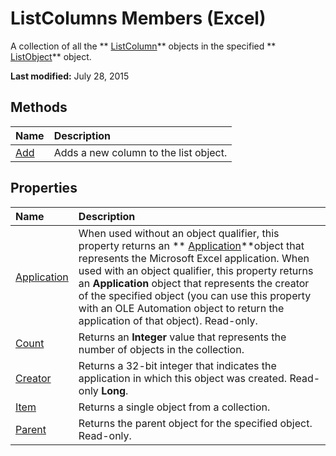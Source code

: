 
# ListColumns Members (Excel)
A collection of all the  ** [ListColumn](c2060e4a-2340-c606-f272-1e4dad6964d0.md)** objects in the specified ** [ListObject](46de6c4f-8ce0-0c7d-da59-6e52f5eab612.md)** object.

 **Last modified:** July 28, 2015


## Methods



|**Name**|**Description**|
|:-----|:-----|
| [Add](a1127989-f1e0-3c0a-e2c9-24b166c5e001.md)|Adds a new column to the list object.|

## Properties



|**Name**|**Description**|
|:-----|:-----|
| [Application](e20a7ddb-b42d-1ce5-74d8-619eb436786c.md)|When used without an object qualifier, this property returns an  ** [Application](19b73597-5cf9-4f56-8227-b5211f657f6f.md)**object that represents the Microsoft Excel application. When used with an object qualifier, this property returns an  **Application** object that represents the creator of the specified object (you can use this property with an OLE Automation object to return the application of that object). Read-only.|
| [Count](9f5d9cdb-d94a-9ab6-1d82-7b9664ba4ece.md)|Returns an  **Integer** value that represents the number of objects in the collection.|
| [Creator](ef3305a9-c284-c008-d65f-68c7272da801.md)|Returns a 32-bit integer that indicates the application in which this object was created. Read-only  **Long**.|
| [Item](1d7b8659-3302-68da-76bc-c66b4257d606.md)|Returns a single object from a collection.|
| [Parent](53182784-926e-d800-7b7b-2090d5a0ad42.md)|Returns the parent object for the specified object. Read-only.|
